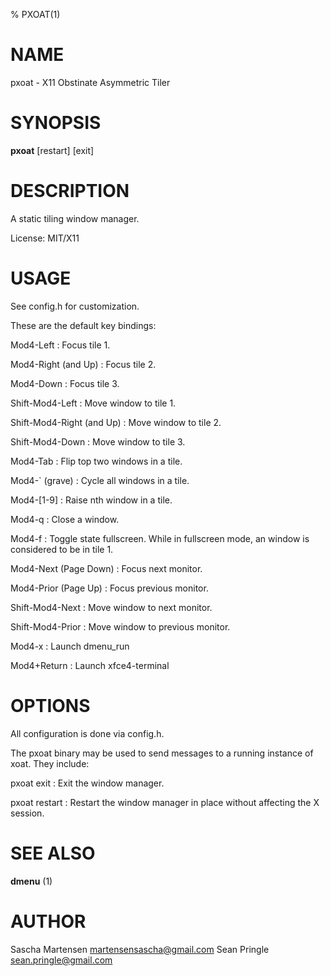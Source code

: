 % PXOAT(1)

# NAME

pxoat \- X11 Obstinate Asymmetric Tiler

# SYNOPSIS

**pxoat** [restart] [exit]

# DESCRIPTION

A static tiling window manager.

License: MIT/X11

# USAGE

See config.h for customization.

These are the default key bindings:

Mod4-Left
:	Focus tile 1.

Mod4-Right  (and Up)
:	Focus tile 2.

Mod4-Down
:	Focus tile 3.

Shift-Mod4-Left
:	Move window to tile 1.

Shift-Mod4-Right  (and Up)
:	Move window to tile 2.

Shift-Mod4-Down
:	Move window to tile 3.

Mod4-Tab
:	Flip top two windows in a tile.

Mod4-` (grave)
:	Cycle all windows in a tile.

Mod4-[1-9]
:	Raise nth window in a tile.

Mod4-q
:	Close a window.

Mod4-f
:	Toggle state fullscreen. While in fullscreen mode, an window is considered to be in tile 1.

Mod4-Next  (Page Down)
:	Focus next monitor.

Mod4-Prior  (Page Up)
:	Focus previous monitor.

Shift-Mod4-Next
:	Move window to next monitor.

Shift-Mod4-Prior
:	Move window to previous monitor.

Mod4-x
:	Launch dmenu_run

Mod4+Return
:	Launch xfce4-terminal

# OPTIONS

All configuration is done via config.h.

The pxoat binary may be used to send messages to a running instance of xoat. They include:

pxoat exit
:	Exit the window manager.

pxoat restart
:	Restart the window manager in place without affecting the X session.

# SEE ALSO

**dmenu** (1)

# AUTHOR

Sascha Martensen <martensensascha@gmail.com>
Sean Pringle <sean.pringle@gmail.com>
